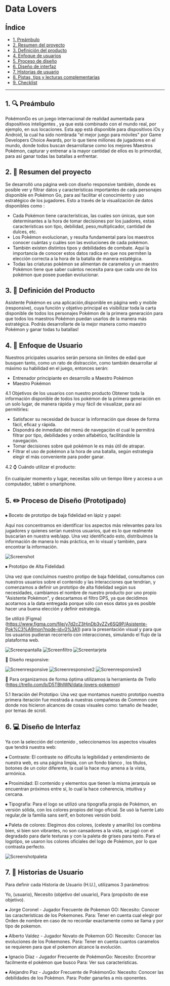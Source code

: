 # Data Lovers

## Índice

* [1. Preámbulo](#1-preámbulo)
* [2. Resumen del proyecto](#2-resumen-del-proyecto)
* [3. Definición del producto](#3-definición-del-producto)
* [4. Enfoque de usuarios](#4-enfoque-de-usuarios)
* [5. Proceso de diseño](#5-proceso-de-diseño)
* [6. Diseño de interfaz](#6-diseño-de-interfaz)
* [7. Historias de usuario](#7-historias-de-usuario)
* [8. Pistas, tips y lecturas complementarias](#8-pistas-tips-y-lecturas-complementarias)
* [9. Checklist](#9-checklist)

***

## 1. :mag: Preámbulo

PokémonGo es un juego internacional de realidad aumentada para dispositivos inteligentes , ya que está combinado con el mundo real, por ejemplo, en sus locaciones. Esta app está disponible para dispositivos iOs y Android, la cual ha sido nombrada "el mejor juego para móviles" por Game Developers Choice Awards, por lo que tiene millones de jugadores en el mundo, donde todos buscan desarrollarse como los mejores Maestros Pokémon, capturar y entrenar a la mayor cantidad de ellos es lo primordial, para así ganar todas las batallas a enfrentar.

## 2. :pencil: Resumen del proyecto

Se desarrolló una página web con diseño responsive también, donde es posible ver y filtrar datos y características importantes de cada personajes disponible en Pokémon Go, para así facilitar el conocimiento y uso estratégico de los jugadores. Esto a través de la visualización  de datos disponibles como : 
- Cada Pokémon tiene características, las cuales son únicas, que son determinantes a la hora de tomar decisiones por los juadores, estas características son tipo, debilidad, peso,multiplicador, cantidad de dulces, etc.
- Los Pokémon evolucionan, y resulta fundamental para los maestros conocer cuántas y cuáles son las evoluciones de cada pokémon.
- También existen distintos tipos y debilidades de combate. Aquí la importancia de conocer estos datos radica en que nos permiten la elección correcta a la hora de la batalla de manera estatégica.
- Todas las criaturas pokémon se alimentan de caramelos y un maestro Pokémon tiene que saber cuántos necesita para que cada uno de los pokémon que posee puedan evolucionar.


## 3. :pencil: Definición del Producto

Asistente Pokémon es una aplicación,disponible en página web y mobile (responsive), cuya función y objetivo principal es visibilizar toda la carta disponible de todos los personajes Pokémon de la primera generación para que todos los maestros Pokémon puedan usarlos de la manera más estratégica.
Podrás desarrollarte de la mejor manera como maestro Pokémon y ganar todas tu batallas!


## 4. :busts_in_silhouette: Enfoque de Usuario

Nuestros pricipales usuarios serán persona sin límites de edad que busquen tanto, como un rato de distracción, como también desarrollar al máximo su habilidad en el juego, entonces serán:

- Entrenador principiante en desarrollo a Maestro Pokémon
- Maestro Pokémon

4.1 Objetivos de los usuarios con nuestro producto
Obtener toda la información disponible de todos los pokémon de la primera generación en un solo lugar, de manera rápida y muy fácil de visualizar, para así permitirles:

- Satisfacer su necesidad de buscar la información que desee de forma fácil, eficaz y rápida.
- Dispondrá de inmediato del menú de navegación el cual le permitirá filtrar por tipo, debilidades y orden alfabético, facilitándole la navegación.
- Tomar decisiones sobre qué pokémon le es más útil de atrapar.
- Filtrar el uso de pokémon a la hora de una batalla, según estrategia elegir el más conveniente para poder ganar.

4.2 :watch: Cuándo utilizar el producto:

En cualquier momento y lugar, necesitas sólo un tiempo libre y acceso a un computador, tablet o smartphone.


## 5. :pencil2: Proceso de Diseño (Prototipado)


⦁	Boceto de prototipo de baja fidelidad en lápiz y papel:

Aquí nos concentramos en identificar los aspectos más relevantes para los jugadores y quienes serían nuestros usuarios, qué es lo que realmente buscarían en nuestra web/app. Una vez identificado esto, distribuímos la información de manera lo más práctica, en lo visual y también, para encontrar la información.

![Screenshot](img_readme/baja.jpg)

⦁	Prototipo de Alta Fidelidad:

Una vez que concluímos nuestro protipo de baja fidelidad, consultamos con nuestros usuarios sobre el contenido y las interacciones que tendrían, y comenzamos a definir un prototipo de alta fidelidad según sus necesidades, cambiamos el nombre de nuestro producto por uno propio "Asistente Pokémon", y descartamos el filtro DPS, ya que decidimos acotarnos a la data entregada porque sólo con esos datos ya es posible hacer una buena elección y definir estrategia.

Se utilizó [Figma] (https://www.figma.com/file/y7d2cZ3HjnDb3vZZv6SQ9P/Asistente-Pok%C3%A9mon?node-id=0%3A1) para la presentación visual y para que los usuarios pudieran recorrerlo con interacciones, simulando el flujo de la plataforma web.

![Screenpantalla](img_readme/primera-pantalla.jpg)
![Screenfiltro](img_readme/filtro.jpg)
![Screentarjeta](img_readme/tarjeta.jpg)

:iphone: Diseño responsive:

![Screenresponsive](img_readme/res1.PNG)
![Screenresponsive2](img_readme/res2.PNG)
![Screenresponsive3](img_readme/res3.PNG)

:bookmark_tabs: Para organizarnos de forma óptima utilizamos la herramienta de Trello (https://trello.com/b/D5TBhlWN/data-lovers-pokemon)


5.1 Iteración del Prototipo: Una vez que montamos nuestro prototipo nuestra primera iteración fue mostrada a nuestras compañeras de Common core donde nos hicieron alcances de cosas visuales como: tamaño de header, por temas de scroll.


## 6. :computer: Diseño de Interfaz

Ya con la selección del contenido , seleccionamos los aspectos visuales que tendrá nuestra web:

⦁	Contraste: El contraste no dificulta la legibilidad y entendimiento de nuestra web, es una página limpia, con un fondo blanco , los títulos, botones de un color diferente, la cual la hace muy amena a la vista, armónica.

⦁	Proximidad: El contenido y elementos que tienen la misma jerarquía se encuentran próximos entre sí, lo cual la hace coherencia, intuitiva y cercana.

⦁	Tipografía: Para el logo se utilizó una tipografía propia de Pokémon, en versión sólida, con los colores propios del logo oficial. Se usó la fuente Lato regular,de la familia sans serif, en botones versión bold.

⦁	Paleta de colores: Elegimos dos colores, (celeste y amarillo) los combina bien, si bien son vibrantes, no son cansadores a la vista, se jugó con el degradado para darle texturas y con la paleta de grises para texto. Para el logotipo, se usaron los colores oficiales del logo de Pokémon, por lo que contrasta perfecto.

![Screenshotpaleta](img_readme/paleta.jpg)

## 7. :busts_in_silhouette: Historias de Usuario

Para definir cada Historia de Usuario (H.U.), utilizamos 3 parámetros:

Yo, (usuario), Necesito (objetivo del usuario), Para (propósito de ese objetivo).

⦁	Jorge Coronel - Jugador Frecuente de Pokemon GO:
Necesito: Conocer las características de los Pokemones.
Para: Tener en cuenta cual elegir por Orden de nombre en caso de no recordar exactamente como se llama y por tipo de pokemon.

⦁	Alberto Valdez - Jugador Novato de Pokemon GO:
Necesito: Conocer las evoluciones de los Pokemones.
Para: Tener en cuenta cuantos caramelos se requieren para que el pokemon alcance la evolución.

⦁	Ignacio Díaz - Jugador Frecuente de PokémonGo:
Necesito: Encontrar facilmente el pokémon que busco
Para: Ver sus características.

⦁	Alejandro Paz - Jugador Frecuente de PokémonGo:
Necesito: Conocer las debilidades de los Pokémon.
Para: Poder ganarles a mis oponentes.



